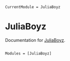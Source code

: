 ```@meta
CurrentModule = JuliaBoyz
```

# JuliaBoyz

Documentation for [JuliaBoyz](https://github.com/elijahf22/JuliaBoyz.jl).

```@index
```

```@autodocs
Modules = [JuliaBoyz]
```
